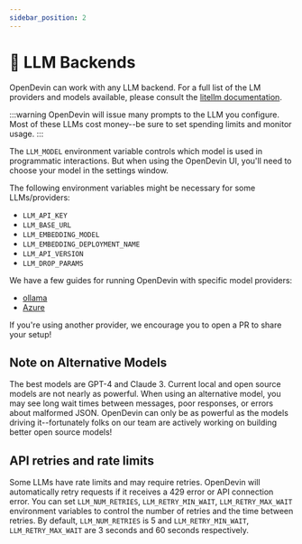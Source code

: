 ```yaml
---
sidebar_position: 2
---
```


# 🤖 LLM Backends

OpenDevin can work with any LLM backend.
For a full list of the LM providers and models available, please consult the
[litellm documentation](https://docs.litellm.ai/docs/providers).

:::warning
OpenDevin will issue many prompts to the LLM you configure. Most of these LLMs cost money--be sure to set spending limits and monitor usage.
:::

The `LLM_MODEL` environment variable controls which model is used in programmatic interactions.
But when using the OpenDevin UI, you'll need to choose your model in the settings window.

The following environment variables might be necessary for some LLMs/providers:

- `LLM_API_KEY`
- `LLM_BASE_URL`
- `LLM_EMBEDDING_MODEL`
- `LLM_EMBEDDING_DEPLOYMENT_NAME`
- `LLM_API_VERSION`
- `LLM_DROP_PARAMS`

We have a few guides for running OpenDevin with specific model providers:

- [ollama](llms/local-llms)
- [Azure](llms/azure-llms)

If you're using another provider, we encourage you to open a PR to share your setup!

## Note on Alternative Models

The best models are GPT-4 and Claude 3. Current local and open source models are
not nearly as powerful. When using an alternative model,
you may see long wait times between messages,
poor responses, or errors about malformed JSON. OpenDevin
can only be as powerful as the models driving it--fortunately folks on our team
are actively working on building better open source models!

## API retries and rate limits

Some LLMs have rate limits and may require retries. OpenDevin will automatically retry requests if it receives a 429 error or API connection error.
You can set `LLM_NUM_RETRIES`, `LLM_RETRY_MIN_WAIT`, `LLM_RETRY_MAX_WAIT` environment variables to control the number of retries and the time between retries.
By default, `LLM_NUM_RETRIES` is 5 and `LLM_RETRY_MIN_WAIT`, `LLM_RETRY_MAX_WAIT` are 3 seconds and 60 seconds respectively.
